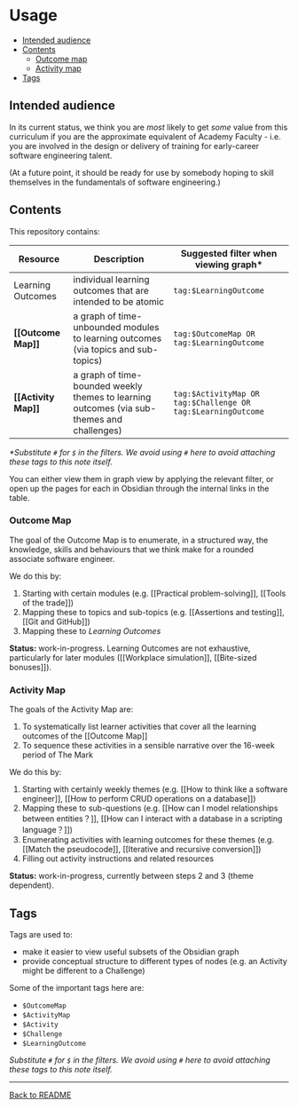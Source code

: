# Usage

- [Intended audience](#intended-audience)
- [Contents](#contents)
	- [Outcome map](#outcome-map)
	- [Activity map](#activity-map) 
- [Tags](#tags)

## Intended audience
In its current status, we think you are _most_ likely to get _some_ value from this curriculum if you are the approximate equivalent of Academy Faculty - i.e. you are involved in the design or delivery of training for early-career software engineering talent.

(At a future point, it should be ready for use by somebody hoping to skill themselves in the fundamentals of software engineering.)

## Contents
This repository contains:

| Resource | Description | Suggested filter when viewing graph* |
| --- | --- | --- |
| Learning Outcomes | individual learning outcomes that are intended to be atomic | `tag:$LearningOutcome` |
| **[[Outcome Map]]** | a graph of time-unbounded modules to learning outcomes (via topics and sub-topics) | `tag:$OutcomeMap OR tag:$LearningOutcome` |
| **[[Activity Map]]** | a graph of time-bounded weekly themes to learning outcomes (via sub-themes and challenges) | `tag:$ActivityMap OR tag:$Challenge OR tag:$LearningOutcome` |

*\*Substitute `#` for `$` in the filters. We avoid using `#` here to avoid attaching these tags to this note itself.*

You can either view them in graph view by applying the relevant filter, or open up the pages for each in Obsidian through the internal links in the table.

### Outcome Map
The goal of the Outcome Map is to enumerate, in a structured way, the knowledge, skills and behaviours that we think make for a rounded associate software engineer.

We do this by:
1. Starting with certain modules (e.g. [[Practical problem-solving]], [[Tools of the trade]])
2. Mapping these to topics and sub-topics (e.g. [[Assertions and testing]], [[Git and GitHub]])
3. Mapping these to *Learning Outcomes*

**Status:** work-in-progress. Learning Outcomes are not exhaustive, particularly for later modules ([[Workplace simulation]], [[Bite-sized bonuses]]).

### Activity Map
The goals of the Activity Map are:
1. To systematically list learner activities that cover all the learning outcomes of the [[Outcome Map]]
2. To sequence these activities in a sensible narrative over the 16-week period of The Mark

We do this by:
1. Starting with certainly weekly themes (e.g. [[How to think like a software engineer]], [[How to perform CRUD operations on a database]])
2. Mapping these to sub-questions (e.g. [[How can I model relationships between entities？]], [[How can I interact with a database in a scripting language？]])
3. Enumerating activities with learning outcomes for these themes (e.g. [[Match the pseudocode]], [[Iterative and recursive conversion]])
4. Filling out activity instructions and related resources

**Status:** work-in-progress, currently between steps 2 and 3 (theme dependent).

## Tags
Tags are used to:
- make it easier to view useful subsets of the Obsidian graph
- provide conceptual structure to different types of nodes (e.g. an Activity might be different to a Challenge)

Some of the important tags here are:
- `$OutcomeMap`
- `$ActivityMap`
- `$Activity`
- `$Challenge`
- `$LearningOutcome`

*Substitute `#` for `$` in the filters. We avoid using `#` here to avoid attaching these tags to this note itself.*

---

[Back to README](README.md)